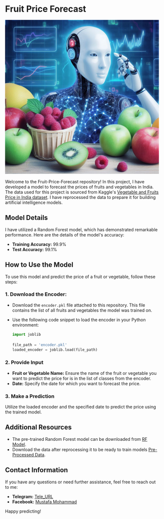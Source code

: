 # Fruit Price Forecast

![images](https://raw.githubusercontent.com/Aliraqimustafa/Fruit-Price-Forecast/main/OIG.jfif)

Welcome to the Fruit-Price-Forecast repository! In this project, I have developed a model to forecast the prices of fruits and vegetables in India. The data used for this project is sourced from Kaggle's [Vegetable and Fruits Price in India dataset](https://www.kaggle.com/datasets/raghu07/vegetable-and-fruits-price-in-india). I have reprocessed the data to prepare it for building artificial intelligence models.

## Model Details

I have utilized a Random Forest model, which has demonstrated remarkable performance. Here are the details of the model's accuracy:

- **Training Accuracy:** 99.9%
- **Test Accuracy:** 99.1%

## How to Use the Model

To use this model and predict the price of a fruit or vegetable, follow these steps:

### 1. Download the Encoder:

- Download the `encoder.pkl` file attached to this repository. This file contains the list of all fruits and vegetables the model was trained on.
- Use the following code snippet to load the encoder in your Python environment:

  ```python
  import joblib

  file_path = 'encoder.pkl'
  loaded_encoder = joblib.load(file_path)
  ```
### 2. Provide Input

- **Fruit or Vegetable Name:** Ensure the name of the fruit or vegetable you want to predict the price for is in the list of classes from the encoder.
- **Date:** Specify the date for which you want to forecast the price.

### 3. Make a Prediction

Utilize the loaded encoder and the specified date to predict the price using the trained model.

## Additional Resources

- The pre-trained Random Forest model can be downloaded from [RF Model](https://drive.google.com/file/d/1jmFS4DESM83onP992VxInyNabr8zAcT6/view?usp=sharing).
- Download the data after reprocessing it to be ready to train models [Pre-Processed Data](https://drive.google.com/file/d/1NXk6vnS9MkmhOOD30VEO28BJ8yt4uOXQ/view?usp=sharing).

## Contact Information

If you have any questions or need further assistance, feel free to reach out to me:

- **Telegram:** [Tele_URL](https://t.me/ha12qw)
- **Facebook:** [Mustafa Mohammad]([https://www.facebook.com/your_facebook_profile](https://www.facebook.com/profile.php?id=100049592914479)https://www.facebook.com/profile.php?id=100049592914479)

Happy predicting!
